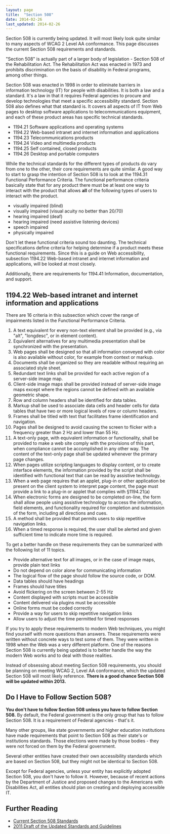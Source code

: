 ```yaml
---
layout: page
title:  "Section 508"
date: 2014-02-26
last_updated: 2014-02-26
---
```


Section 508 is currently being updated. It will most likely look quite similar to many aspects of WCAG 2 Level AA conformance. This page discusses the current Section 508 requirements and standards.

"Section 508" is actually part of a larger body of legislation - Section 508 of the Rehabilitation Act. The Rehabilitation Act was enacted in 1973 and prohibits discrimination on the basis of disability in Federal programs, among other things.

Section 508 was enacted in 1998 in order to eliminate barriers in information technology (IT) for people with disabilities. It is both a law and a standard. It's a law in that it requires Federal agencies to procure and develop technologies that meet a specific accessibility standard. Section 508 also defines what that standard is. It covers all aspects of IT from Web pages to desktop software applications to telecommunications equipment, and each of these product areas has specific technical standards.

-   1194.21 Software applications and operating systems
-   1194.22 Web-based intranet and internet information and applications
-   1194.23 Telecommunications products
-   1194.24 Video and multimedia products
-   1194.25 Self contained, closed products
-   1194.26 Desktop and portable computers

While the technical standards for the different types of products do vary from one to the other, their core requirements are quite similar. A good way to start to grasp the intention of Section 508 is to look at the 1194.31 Functional Performance Criteria. The functional performance criteria basically state that for any product there must be at least one way to interact with the product that allows **all** of the following types of users to interact with the product.

-   visually impaired (blind)
-   visually impaired (visual acuity no better than 20/70)
-   hearing impaired (deaf)
-   hearing impaired (need assistive listening devices)
-   speech impaired
-   physically impaired

Don't let these functional criteria sound too daunting. The technical specifications define criteria for helping determine if a product meets these functional requirements. Since this is a guide on Web accessibility, subsection 1194.22 Web-based intranet and internet information and applications, will be looked at most closely.

Additionally, there are requirements for 1194.41 Information, documentation, and support.

1194.22 Web-based intranet and internet information and applications
--------------------------------------------------------------------

There are 16 criteria in this subsection which cover the range of impairments listed in the Functional Performance Criteria.

1.  A text equivalent for every non-text element shall be provided (e.g., via "alt", "longdesc", or in element content).
2.  Equivalent alternatives for any multimedia presentation shall be synchronized with the presentation.
3.  Web pages shall be designed so that all information conveyed with color is also available without color, for example from context or markup.
4.  Documents shall be organized so they are readable without requiring an associated style sheet.
5.  Redundant text links shall be provided for each active region of a server-side image map.
6.  Client-side image maps shall be provided instead of server-side image maps except where the regions cannot be defined with an available geometric shape.
7.  Row and column headers shall be identified for data tables.
8.  Markup shall be used to associate data cells and header cells for data tables that have two or more logical levels of row or column headers.
9.  Frames shall be titled with text that facilitates frame identification and navigation.
10. Pages shall be designed to avoid causing the screen to flicker with a frequency greater than 2 Hz and lower than 55 Hz.
11. A text-only page, with equivalent information or functionality, shall be provided to make a web site comply with the provisions of this part, when compliance cannot be accomplished in any other way. The content of the text-only page shall be updated whenever the primary page changes.
12. When pages utilize scripting languages to display content, or to create interface elements, the information provided by the script shall be identified with functional text that can be read by assistive technology.
13. When a web page requires that an applet, plug-in or other application be present on the client system to interpret page content, the page must provide a link to a plug-in or applet that complies with §1194.21(a)
14. When electronic forms are designed to be completed on-line, the form shall allow people using assistive technology to access the information, field elements, and functionality required for completion and submission of the form, including all directions and cues.
15. A method shall be provided that permits users to skip repetitive navigation links.
16. When a timed response is required, the user shall be alerted and given sufficient time to indicate more time is required.

To get a better handle on these requirements they can be summarized with the following list of 11 topics.

-   Provide alternative text for all images, or in the case of image maps, provide plain text links
-   Do not depend on color alone for communicating information
-   The logical flow of the page should follow the source code, or DOM.
-   Data tables should have headings
-   Frames should have titles
-   Avoid flickering on the screen between 2-55 Hz
-   Content displayed with scripts must be accessible
-   Content delivered via plugins must be accessible
-   Online forms must be coded correctly
-   Provide a way for users to skip repetitive navigation links
-   Allow users to adjust the time permitted for timed responses

If you try to apply these requirements to modern Web techniques, you might find yourself with more questions than answers. These requirements were written without concrete ways to test some of them. They were written in 1998 when the Web was a very different platform. One of the reasons Section 508 is currently being updated is to better handle the way the modern Web works and to deal with those realities.

Instead of obsessing about meeting Section 508 requirements, you should be planning on meeting WCAG 2, Level AA conformance, which the updated Section 508 will most likely reference. **There is a good chance Section 508 will be updated within 2013.**

Do I Have to Follow Section 508?
--------------------------------

**You don't have to follow Section 508 unless you have to follow Section 508.** By default, the Federal government is the only group that has to follow Section 508. It is a requirement of Federal agencies - that's it.

Many other groups, like state governments and higher education institutions have made requirements that point to Section 508 as their state's or institutions standards. Those elections were made by those bodies - they were not forced on them by the Federal government.

Several other entities have created their own accessibility standards which are based on Section 508, but they might not be identical to Section 508.

Except for Federal agencies, unless your entity has explicitly adopted Section 508, you don't have to follow it. However, because of recent actions by the Department of Justice and proposed changes to the Americans with Disabilities Act, all entities should plan on creating and deploying accessible IT.

Further Reading
---------------

-   [Current Section 508 Standards](http://www.access-board.gov/508.htm#current)
-   [2011 Draft of the Updated Standards and Guidelines](http://www.access-board.gov/sec508/refresh/draft-rule.htm)


